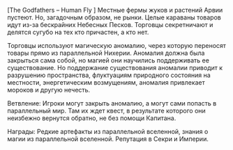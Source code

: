 [The Godfathers – Human Fly ]
Местные фермы жуков и растений Арвии пустеют. Но, загадочным образом, не рынки. Целые караваны товаров идут из-за бескрайних Небесных Песков. Торговцы секретничают и делятся сугубо на тех кто причастен, а кто нет.

Торговцы используют магическую аномалию, через которую переносят товары прямо из параллельной Нихерии. 
Аномалия должна была закрыться сама собой, но магией они научились поддерживать ее существование. 
Но поддержание существования аномалии приводит к разрушению пространства, флуктуациям природного состояния на местности, энергетическим возмущениям, аномалия привлекает мороков и другую нечесть.

Ветвление:
Игроки могут закрыть аномалию, а могут сами попасть в параллельный мир. Там их ждет квест, в результате которого они неизбежно вернутся обратно, не без помощи Капитана.

Награды:
Редкие артефакты из параллельной вселенной, знания о магии из параллельной вселенной. Репутация в Секри и Империи.
